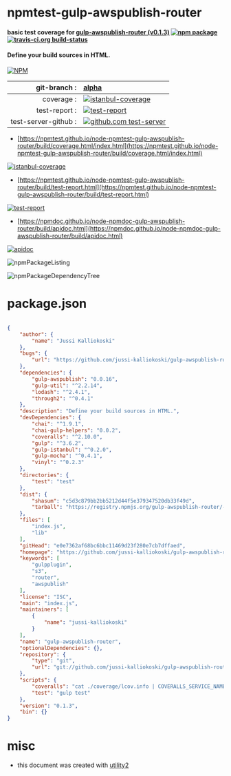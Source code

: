 # npmtest-gulp-awspublish-router

#### basic test coverage for  [gulp-awspublish-router (v0.1.3)](https://github.com/jussi-kalliokoski/gulp-awspublish-router)  [![npm package](https://img.shields.io/npm/v/npmtest-gulp-awspublish-router.svg?style=flat-square)](https://www.npmjs.org/package/npmtest-gulp-awspublish-router) [![travis-ci.org build-status](https://api.travis-ci.org/npmtest/node-npmtest-gulp-awspublish-router.svg)](https://travis-ci.org/npmtest/node-npmtest-gulp-awspublish-router)

#### Define your build sources in HTML.

[![NPM](https://nodei.co/npm/gulp-awspublish-router.png?downloads=true&downloadRank=true&stars=true)](https://www.npmjs.com/package/gulp-awspublish-router)

| git-branch : | [alpha](https://github.com/npmtest/node-npmtest-gulp-awspublish-router/tree/alpha)|
|--:|:--|
| coverage : | [![istanbul-coverage](https://npmtest.github.io/node-npmtest-gulp-awspublish-router/build/coverage.badge.svg)](https://npmtest.github.io/node-npmtest-gulp-awspublish-router/build/coverage.html/index.html)|
| test-report : | [![test-report](https://npmtest.github.io/node-npmtest-gulp-awspublish-router/build/test-report.badge.svg)](https://npmtest.github.io/node-npmtest-gulp-awspublish-router/build/test-report.html)|
| test-server-github : | [![github.com test-server](https://npmtest.github.io/node-npmtest-gulp-awspublish-router/GitHub-Mark-32px.png)](https://npmtest.github.io/node-npmtest-gulp-awspublish-router/build/app/index.html) | | build-artifacts : | [![build-artifacts](https://npmtest.github.io/node-npmtest-gulp-awspublish-router/glyphicons_144_folder_open.png)](https://github.com/npmtest/node-npmtest-gulp-awspublish-router/tree/gh-pages/build)|

- [https://npmtest.github.io/node-npmtest-gulp-awspublish-router/build/coverage.html/index.html](https://npmtest.github.io/node-npmtest-gulp-awspublish-router/build/coverage.html/index.html)

[![istanbul-coverage](https://npmtest.github.io/node-npmtest-gulp-awspublish-router/build/screenCapture.buildCi.browser.%252Ftmp%252Fbuild%252Fcoverage.lib.html.png)](https://npmtest.github.io/node-npmtest-gulp-awspublish-router/build/coverage.html/index.html)

- [https://npmtest.github.io/node-npmtest-gulp-awspublish-router/build/test-report.html](https://npmtest.github.io/node-npmtest-gulp-awspublish-router/build/test-report.html)

[![test-report](https://npmtest.github.io/node-npmtest-gulp-awspublish-router/build/screenCapture.buildCi.browser.%252Ftmp%252Fbuild%252Ftest-report.html.png)](https://npmtest.github.io/node-npmtest-gulp-awspublish-router/build/test-report.html)

- [https://npmdoc.github.io/node-npmdoc-gulp-awspublish-router/build/apidoc.html](https://npmdoc.github.io/node-npmdoc-gulp-awspublish-router/build/apidoc.html)

[![apidoc](https://npmdoc.github.io/node-npmdoc-gulp-awspublish-router/build/screenCapture.buildCi.browser.%252Ftmp%252Fbuild%252Fapidoc.html.png)](https://npmdoc.github.io/node-npmdoc-gulp-awspublish-router/build/apidoc.html)

![npmPackageListing](https://npmtest.github.io/node-npmtest-gulp-awspublish-router/build/screenCapture.npmPackageListing.svg)

![npmPackageDependencyTree](https://npmtest.github.io/node-npmtest-gulp-awspublish-router/build/screenCapture.npmPackageDependencyTree.svg)



# package.json

```json

{
    "author": {
        "name": "Jussi Kalliokoski"
    },
    "bugs": {
        "url": "https://github.com/jussi-kalliokoski/gulp-awspublish-router/issues"
    },
    "dependencies": {
        "gulp-awspublish": "0.0.16",
        "gulp-util": "^2.2.14",
        "lodash": "^2.4.1",
        "through2": "^0.4.1"
    },
    "description": "Define your build sources in HTML.",
    "devDependencies": {
        "chai": "^1.9.1",
        "chai-gulp-helpers": "0.0.2",
        "coveralls": "^2.10.0",
        "gulp": "^3.6.2",
        "gulp-istanbul": "^0.2.0",
        "gulp-mocha": "^0.4.1",
        "vinyl": "^0.2.3"
    },
    "directories": {
        "test": "test"
    },
    "dist": {
        "shasum": "c5d3c879bb2bb5212d44f5e379347520db33f49d",
        "tarball": "https://registry.npmjs.org/gulp-awspublish-router/-/gulp-awspublish-router-0.1.3.tgz"
    },
    "files": [
        "index.js",
        "lib"
    ],
    "gitHead": "e0e7362af68bc6bbc11469d23f280e7cb7dffaed",
    "homepage": "https://github.com/jussi-kalliokoski/gulp-awspublish-router",
    "keywords": [
        "gulpplugin",
        "s3",
        "router",
        "awspublish"
    ],
    "license": "ISC",
    "main": "index.js",
    "maintainers": [
        {
            "name": "jussi-kalliokoski"
        }
    ],
    "name": "gulp-awspublish-router",
    "optionalDependencies": {},
    "repository": {
        "type": "git",
        "url": "git://github.com/jussi-kalliokoski/gulp-awspublish-router.git"
    },
    "scripts": {
        "coveralls": "cat ./coverage/lcov.info | COVERALLS_SERVICE_NAME=\"travis-ci\" ./node_modules/.bin/coveralls",
        "test": "gulp test"
    },
    "version": "0.1.3",
    "bin": {}
}
```



# misc
- this document was created with [utility2](https://github.com/kaizhu256/node-utility2)
